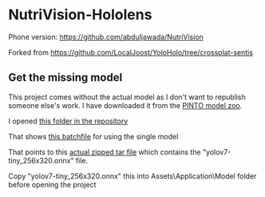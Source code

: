 # NutriVision-Hololens

Phone version: https://github.com/abduljawada/NutriVision

Forked from https://github.com/LocalJoost/YoloHolo/tree/crossplat-sentis

## Get the missing model

This project comes without the actual model as I don't want to republish someone else's work. I have downloaded it from the [PINTO model zoo](https://github.com/PINTO0309/PINTO_model_zoo).

I opened [this folder in the repository](https://github.com/PINTO0309/PINTO_model_zoo/tree/main/307_YOLOv7)

That shows [this batchfile](https://github.com/PINTO0309/PINTO_model_zoo/blob/main/307_YOLOv7/download_single_batch.sh) for using the single model 

That points to this [actual zipped tar file](https://s3.ap-northeast-2.wasabisys.com/pinto-model-zoo/307_YOLOv7/no-postprocess/resources.tar.gz) which contains the "yolov7-tiny_256x320.onnx" file. 

Copy "yolov7-tiny_256x320.onnx" this into Assets\Application\Model folder before opening the project
